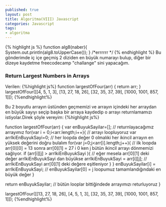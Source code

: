 ```yaml
---
published: true
layout: post
title: Algoritma(VIII) Javascript
categories: Javascript
tags: 
- algoritma
---
```


{% highlight js %}
function alg8(naber){
  System.out.println(alg8.toUpperCase());
}
/*errrrrr */
{% endhighlight %}
Bu gönderimde iç içe geçmiş 2 diziden en büyük numarayı bulup, diğer bir dizeye kaydetme freecodecamp "challange" sini yapacağım. 
### Return Largest Numbers in Arrays 

Verilen:
{%highlight js%}
function largestOfFour(arr) {
  return arr;
}
largestOfFour([[4, 5, 1, 3], [13, 27, 18, 26], [32, 35, 37, 39], [1000, 1001, 857, 1]]);
{%endhighlight%}

Bu 2 boyutlu arrayın üstünden geçmemizi ve arrayın içindeki her arraydan en büyük sayıyı seçip başka bir arraya kaydedip o arrayı returnlamamızı istiyolar.Direk şöyle vereyim:
{%highlight js%}

function largestOfFour(arr) {
 var enBuyukSayilar=[]; // returnlayacağımız arrayımız
  for(var i = 0;i<arr.length;i++){ // arrayı loopluyoruz
   var arrIkiEnBuyukSayi=0; // her loopda değer 0 olmalıki her ikincil arrayın en yüksek değerini doğru bulalım
    for(var j=0;j<arr[i].length;j++){ // ilk loopda arr[0][0] = 13 sonra arr[0][1] = 27 i 0 ken j bütün ikincil arrayı dönmemizi sağlıyor.
     if (arr[i][j] > arrIkiEnBuyukSayi ){ // eğer mesela arr[0][1] deki değer arrIkiEnBuyukSayi dan büyükse
      arrIkiEnBuyukSayi = arr[i][j]; // arrIkiEnBuyukSayi arr[0][1] deki değere eşitleniyor
    }
   }
   enBuyukSayilar[i] = arrIkiEnBuyukSayi; // enBuyukSayilar[0] = j loopumuz tamamlandığındaki en büyük değer
  }
  
  return enBuyukSayilar; // bütün looplar bittiğindede arrayımızı returluyoruz
}

largestOfFour([[13, 27, 18, 26], [4, 5, 1, 3], [32, 35, 37, 39], [1000, 1001, 857, 1]]);
{%endhighlight%}
